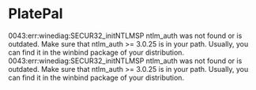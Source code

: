 # PlatePal
0043:err:winediag:SECUR32_initNTLMSP ntlm_auth was not found or is outdated. Make sure that ntlm_auth >= 3.0.25 is in your path. Usually, you can find it in the winbind package of your distribution.
0043:err:winediag:SECUR32_initNTLMSP ntlm_auth was not found or is outdated. Make sure that ntlm_auth >= 3.0.25 is in your path. Usually, you can find it in the winbind package of your distribution.
